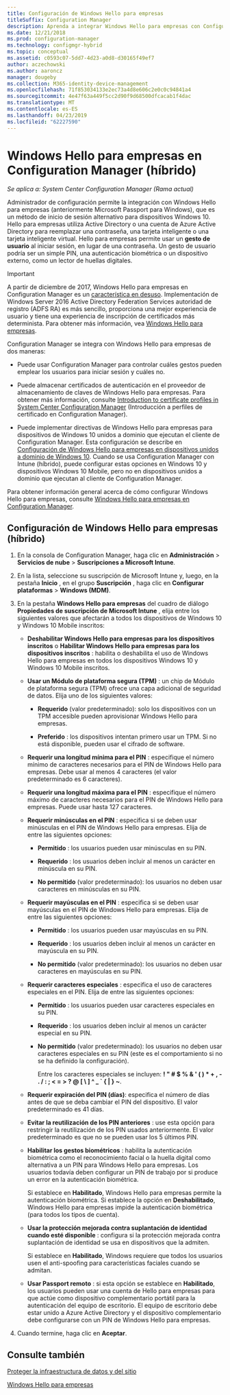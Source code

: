 ```yaml
---
title: Configuración de Windows Hello para empresas
titleSuffix: Configuration Manager
description: Aprenda a integrar Windows Hello para empresas con Configuration Manager.
ms.date: 12/21/2018
ms.prod: configuration-manager
ms.technology: configmgr-hybrid
ms.topic: conceptual
ms.assetid: c0593c07-5dd7-4d23-a0d8-d30165f49ef7
author: aczechowski
ms.author: aaroncz
manager: dougeby
ms.collection: M365-identity-device-management
ms.openlocfilehash: 71f853034133e2ec73a4d8e606c2e0c0c94841a4
ms.sourcegitcommit: 4e47f63a449f5cc2d90f9d68500dfcacab1f4dac
ms.translationtype: MT
ms.contentlocale: es-ES
ms.lasthandoff: 04/23/2019
ms.locfileid: "62227590"
---
```

# <a name="windows-hello-for-business-settings-in-configuration-manager-hybrid"></a>Windows Hello para empresas en Configuration Manager (híbrido)

*Se aplica a: System Center Configuration Manager (Rama actual)*

Administrador de configuración permite la integración con Windows Hello para empresas (anteriormente Microsoft Passport para Windows), que es un método de inicio de sesión alternativo para dispositivos Windows 10. Hello para empresas utiliza Active Directory o una cuenta de Azure Active Directory para reemplazar una contraseña, una tarjeta inteligente o una tarjeta inteligente virtual. Hello para empresas permite usar un **gesto de usuario** al iniciar sesión, en lugar de una contraseña. Un gesto de usuario podría ser un simple PIN, una autenticación biométrica o un dispositivo externo, como un lector de huellas digitales.  

> [!Important]  
> A partir de diciembre de 2017, Windows Hello para empresas en Configuration Manager es un [característica en desuso](/sccm/core/plan-design/changes/deprecated/removed-and-deprecated-cmfeatures). Implementación de Windows Server 2016 Active Directory Federation Services autoridad de registro (ADFS RA) es más sencillo, proporciona una mejor experiencia de usuario y tiene una experiencia de inscripción de certificados más determinista. Para obtener más información, vea [Windows Hello para empresas](https://docs.microsoft.com/windows/access-protection/hello-for-business/hello-identity-verification).  


Configuration Manager se integra con Windows Hello para empresas de dos maneras:  

- Puede usar Configuration Manager para controlar cuáles gestos pueden emplear los usuarios para iniciar sesión y cuáles no.  

- Puede almacenar certificados de autenticación en el proveedor de almacenamiento de claves de Windows Hello para empresas. Para obtener más información, consulte [Introduction to certificate profiles in System Center Configuration Manager](create-pfx-certificate-profiles.md) (Introducción a perfiles de certificado en Configuration Manager).  

- Puede implementar directivas de Windows Hello para empresas para dispositivos de Windows 10 unidos a dominio que ejecutan el cliente de Configuration Manager. Esta configuración se describe en [Configuración de Windows Hello para empresas en dispositivos unidos a dominio de Windows 10](/sccm/protect/deploy-use/windows-hello-for-business-settings#configure-windows-hello-for-business-on-domain-joined-windows-10-devices). Cuando se usa Configuration Manager con Intune (híbrido), puede configurar estas opciones en Windows 10 y dispositivos Windows 10 Mobile, pero no en dispositivos unidos a dominio que ejecutan al cliente de Configuration Manager.   

Para obtener información general acerca de cómo configurar Windows Hello para empresas, consulte [Windows Hello para empresas en Configuration Manager](/sccm/protect/deploy-use/windows-hello-for-business-settings).



## <a name="configure-windows-hello-for-business-settings-hybrid"></a>Configuración de Windows Hello para empresas (híbrido)  

1. En la consola de Configuration Manager, haga clic en **Administración** > **Servicios de nube** > **Suscripciones a Microsoft Intune**.  

2. En la lista, seleccione su suscripción de Microsoft Intune y, luego, en la pestaña **Inicio** , en el grupo **Suscripción** , haga clic en **Configurar plataformas** > **Windows (MDM)**.  

3. En la pestaña **Windows Hello para empresas** del cuadro de diálogo **Propiedades de suscripción de Microsoft Intune** , elija entre los siguientes valores que afectarán a todos los dispositivos de Windows 10 y Windows 10 Mobile inscritos:  

   - **Deshabilitar Windows Hello para empresas para los dispositivos inscritos** o **Habilitar Windows Hello para empresas para los dispositivos inscritos** : habilita o deshabilita el uso de Windows Hello para empresas en todos los dispositivos Windows 10 y Windows 10 Mobile inscritos.  

   - **Usar un Módulo de plataforma segura (TPM)** : un chip de Módulo de plataforma segura (TPM) ofrece una capa adicional de seguridad de datos. Elija uno de los siguientes valores:  

     -   **Requerido** (valor predeterminado): solo los dispositivos con un TPM accesible pueden aprovisionar Windows Hello para empresas.  

     -   **Preferido** : los dispositivos intentan primero usar un TPM. Si no está disponible, pueden usar el cifrado de software.  

   - **Requerir una longitud mínima para el PIN** : especifique el número mínimo de caracteres necesarios para el PIN de Windows Hello para empresas. Debe usar al menos 4 caracteres (el valor predeterminado es 6 caracteres).  

   - **Requerir una longitud máxima para el PIN** : especifique el número máximo de caracteres necesarios para el PIN de Windows Hello para empresas. Puede usar hasta 127 caracteres.  

   - **Requerir minúsculas en el PIN** : especifica si se deben usar minúsculas en el PIN de Windows Hello para empresas. Elija de entre las siguientes opciones:  

     -   **Permitido** : los usuarios pueden usar minúsculas en su PIN.  

     -   **Requerido** : los usuarios deben incluir al menos un carácter en minúscula en su PIN.  

     -   **No permitido** (valor predeterminado): los usuarios no deben usar caracteres en minúsculas en su PIN.  

   - **Requerir mayúsculas en el PIN** : especifica si se deben usar mayúsculas en el PIN de Windows Hello para empresas. Elija de entre las siguientes opciones:  

     -   **Permitido** : los usuarios pueden usar mayúsculas en su PIN.  

     -   **Requerido** : los usuarios deben incluir al menos un carácter en mayúscula en su PIN.  

     -   **No permitido** (valor predeterminado): los usuarios no deben usar caracteres en mayúsculas en su PIN.  

   - **Requerir caracteres especiales** : especifica el uso de caracteres especiales en el PIN. Elija de entre las siguientes opciones:  

     - **Permitido** : los usuarios pueden usar caracteres especiales en su PIN.  

     - **Requerido** : los usuarios deben incluir al menos un carácter especial en su PIN.  

     - **No permitido** (valor predeterminado): los usuarios no deben usar caracteres especiales en su PIN (este es el comportamiento si no se ha definido la configuración).  

       Entre los caracteres especiales se incluyen: **! " # $ % & ' ( ) \* + , - . / : ; < = > ? @ [ \ ] ^ _ ` { &#124; } ~**.  

   - **Requerir expiración del PIN (días)**: especifica el número de días antes de que se deba cambiar el PIN del dispositivo. El valor predeterminado es 41 días.  

   - **Evitar la reutilización de los PIN anteriores** : use esta opción para restringir la reutilización de los PIN usados anteriormente. El valor predeterminado es que no se pueden usar los 5 últimos PIN.  

   - **Habilitar los gestos biométricos** : habilita la autenticación biométrica como el reconocimiento facial o la huella digital como alternativa a un PIN para Windows Hello para empresas. Los usuarios todavía deben configurar un PIN de trabajo por si produce un error en la autenticación biométrica.  

      Si establece en **Habilitado**, Windows Hello para empresas permite la autenticación biométrica.  Si establece la opción en **Deshabilitado**, Windows Hello para empresas impide la autenticación biométrica (para todos los tipos de cuenta).  

   - **Usar la protección mejorada contra suplantación de identidad cuando esté disponible** : configura si la protección mejorada contra suplantación de identidad se usa en dispositivos que la admiten.  

      Si establece en **Habilitado**, Windows requiere que todos los usuarios usen el anti-spoofing para características faciales cuando se admitan.  

   - **Usar Passport remoto** : si esta opción se establece en **Habilitado**, los usuarios pueden usar una cuenta de Hello para empresas para que actúe como dispositivo complementario portátil para la autenticación del equipo de escritorio. El equipo de escritorio debe estar unido a Azure Active Directory y el dispositivo complementario debe configurarse con un PIN de Windows Hello para empresas.  

4. Cuando termine, haga clic en **Aceptar**.  



## <a name="see-also"></a>Consulte también  

[Proteger la infraestructura de datos y del sitio](/sccm/protect/understand/protect-data-and-site-infrastructure)

[Windows Hello para empresas](https://docs.microsoft.com/windows/security/identity-protection/hello-for-business/hello-identity-verification)  
